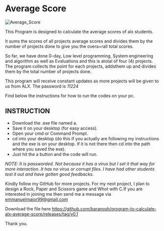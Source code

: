 # Average Score
![Average_Score](https://user-images.githubusercontent.com/108129721/197713508-77cdf374-8e04-4a28-ae81-babf062165f2.png)

This Program is designed to calculate the average scores of alx students.

It sums the scores of all projects average scores and divides them by the number of projects done to give you the overa+rall total scores.

So far, we have done 0-day, Low level programming, System engineering and algorithm as well as Evaluations and this is atotal of four (4) projects. The program collects the point for each projects, addsthem up and divides them by the total number of projects done. 

This program will receive constant updates as more projects will be given to us from ALX. The password is *11224*

Find below the instructions for how to run the codes on your pc.

## INSTRUCTION
  - Download the .exe file named a.
  - Save it on your desktop (for easy access).
  - Open your cmd or Command Prompt.
  - cd into your desktop (do this if you actually are following my instructions and the exe is on your desktop. If it is not there then cd into the path where you saved the exe).
  - Just hit the a button and the code will run.

*NOTE: It is passworded. Not because it has a virus but I set it that way for more interaction. It has no virus or corrupt files. I have had other students test it out and have gotten good feedbacks.*

Kindly follow my GitHub for more projects. For my next project, I plan to design a Rock, Paper and Scissors game and Whot with C.If you are interested in joining me then send me a message via emmanuelmajor99@gmail.com

Download the file here https://github.com/baranosh/program-to-calculate-alx-average-score/releases/tag/v0.1

Thank you.
